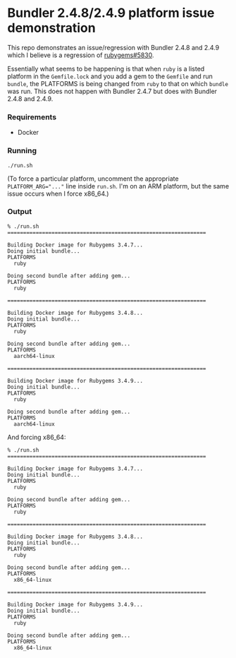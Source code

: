 # Bundler 2.4.8/2.4.9 platform issue demonstration

This repo demonstrates an issue/regression with Bundler 2.4.8 and 2.4.9 which I believe is a regression of [rubygems#5830](https://github.com/rubygems/rubygems/issues/5830).

Essentially what seems to be happening is that when `ruby` is a listed platform in the `Gemfile.lock` and you add a gem to the `Gemfile` and run `bundle`, the PLATFORMS is being changed from `ruby` to that on which `bundle` was run. This does not happen with Bundler 2.4.7 but does with Bundler 2.4.8 and 2.4.9.

### Requirements

* Docker

### Running

```
./run.sh
```

(To force a particular platform, uncomment the appropriate `PLATFORM_ARG="..."` line inside `run.sh`. I'm on an ARM platform, but the same issue occurs when I force x86_64.)

### Output

```
% ./run.sh
===============================================================

Building Docker image for Rubygems 3.4.7...
Doing initial bundle...
PLATFORMS
  ruby

Doing second bundle after adding gem...
PLATFORMS
  ruby

===============================================================

Building Docker image for Rubygems 3.4.8...
Doing initial bundle...
PLATFORMS
  ruby

Doing second bundle after adding gem...
PLATFORMS
  aarch64-linux

===============================================================

Building Docker image for Rubygems 3.4.9...
Doing initial bundle...
PLATFORMS
  ruby

Doing second bundle after adding gem...
PLATFORMS
  aarch64-linux

```

And forcing x86_64:

```
% ./run.sh
===============================================================

Building Docker image for Rubygems 3.4.7...
Doing initial bundle...
PLATFORMS
  ruby

Doing second bundle after adding gem...
PLATFORMS
  ruby

===============================================================

Building Docker image for Rubygems 3.4.8...
Doing initial bundle...
PLATFORMS
  ruby

Doing second bundle after adding gem...
PLATFORMS
  x86_64-linux

===============================================================

Building Docker image for Rubygems 3.4.9...
Doing initial bundle...
PLATFORMS
  ruby

Doing second bundle after adding gem...
PLATFORMS
  x86_64-linux
```
